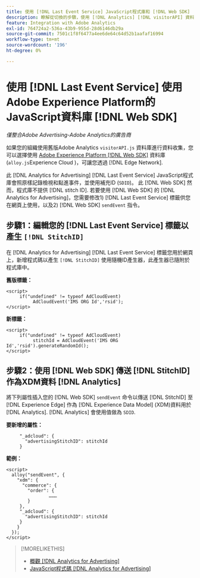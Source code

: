 ```yaml
---
title: 使用 [!DNL Last Event Service] JavaScript程式庫和 [!DNL Web SDK]
description: 瞭解從切換的步驟，使用 [!DNL Analytics] [!DNL visitorAPI] 資料庫至 [!DNL Experience Platform] [!DNL Web SDK] 您的資料庫 [!DNL Analytics for Advertising] 實作。
feature: Integration with Adobe Analytics
exl-id: 764724a2-536a-43b9-955d-28d6146db29a
source-git-commit: 7501c1f8f6477a4ee6de64c64d52b1aafaf16994
workflow-type: tm+mt
source-wordcount: '196'
ht-degree: 0%

---
```


# 使用 [!DNL Last Event Service] 使用Adobe Experience Platform的JavaScript資料庫 [!DNL Web SDK]

*僅整合Adobe Advertising-Adobe Analytics的廣告商*

如果您的組織使用舊版Adobe Analytics `visitorAPI.js` 資料庫進行資料收集，您可以選擇使用 [Adobe Experience Platform [!DNL Web SDK]](https://experienceleague.adobe.com/docs/experience-platform/edge/home.html) 資料庫(`alloy.js`Experience Cloud )，可讓您透過 [!DNL Edge Network].

此 [!DNL Analytics for Advertising] [!DNL Last Event Service] JavaScript程式庫會照原樣記錄檢視和點進事件，並使用補充ID (`SDID`)。 此 [!DNL Web SDK] 然而，程式庫不提供 [!DNL stitch ID]. 若要使用 [!DNL Web SDK] 的 [!DNL Analytics for Advertising]，您需要修改1) [!DNL Last Event Service] 標籤供您在網頁上使用，以及2) [!DNL Web SDK] `sendEvent` 指令。

## 步驟1：編輯您的 [!DNL Last Event Service] 標籤以產生 `[!DNL StitchID]`

在 [!DNL Analytics for Advertising] [!DNL Last Event Service] 標籤您用於網頁上，新增程式碼以產生 `[!DNL StitchID]` 使用隨機ID產生器，此產生器已隨附於程式庫中。

**舊版標籤：**

```
<script>
     if("undefined" != typeof AdCloudEvent) 
          AdCloudEvent('IMS ORG Id','rsid');
</script>
```

**新標籤：**

```
<script>
     if("undefined" != typeof AdCloudEvent) 
          stitchId = AdCloudEvent('IMS ORG Id','rsid').generateRandomId();
</script>
```

## 步驟2：使用 [!DNL Web SDK] 傳送 [!DNL StitchID] 作為XDM資料 [!DNL Analytics]

將下列屬性插入您的 [!DNL Web SDK] `sendEvent` 命令以傳送 [!DNL StitchID] 至 [!DNL Experience Edge] 作為 [!DNL Experience Data Model] (XDM)資料用於 [!DNL Analytics].<!-- The library will send the StitchID to [!DNL Experience Edge] as `[_adcloud.advertisingStitchID](https://github.com/adobe/xdm/blob/master/docs/reference/adobe/experience/adcloud/stitch.schema.md)`. --> [!DNL Analytics] 會使用值做為 `SDID`.

**要新增的屬性：**

```
     "_adcloud": {
       "advertisingStitchID": stitchId
     }
```

**範例：**

```
<script>
  alloy("sendEvent", {
    "xdm": {
      "commerce": {
        "order": {
                ………
        }
     },
     "_adcloud": {
       "advertisingStitchID": stitchId
     }
    }
  });
</script>
```

>[!MORELIKETHIS]
>
>* [概觀 [!DNL Analytics for Advertising]](overview.md)
>* [JavaScript程式碼 [!DNL Analytics for Advertising]](/help/integrations/analytics/javascript.md)
